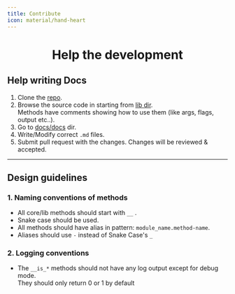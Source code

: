 ```yaml
---
title: Contribute
icon: material/hand-heart
---
```


<h1 align="center"><b>Help the development</b></h1>

## Help writing Docs

1. Clone the [repo](https://github.com/KireiSakura-Kit).
2. Browse the source code in starting from [lib dir](https://github.com/soymadip/KireiSakura-Kit/tree/main/lib).<br>
   Methods have comments showing how to use them (like args, flags, output etc..).
3. Go to [docs/docs](https://github.com/soymadip/KireiSakura-Kit/tree/main/docs/docs) dir.
4. Write/Modify correct `.md` files.
5. Submit pull request with the changes. Changes will be reviewed & accepted.

---

## Design guidelines


### 1. Naming conventions of methods

- All core/lib methods should start with `__` .
- Snake case should be used.
- All methods should have alias in pattern: `module_name.method-name`.
- Aliases should use `-` instead of Snake Case's `_`

### 2. Logging conventions

- The `__is_*` methods should not have any log output except for debug mode.  
  They should only return 0 or 1 by default
